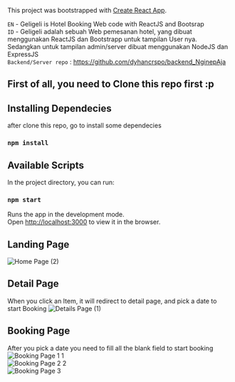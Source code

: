 This project was bootstrapped with [Create React App](https://github.com/facebook/create-react-app).

`EN` - Geligeli is Hotel Booking Web code with ReactJS and Bootsrap<br/>
`ID` - Geligeli adalah sebuah Web pemesanan hotel, yang dibuat menggunakan ReactJS dan Bootstrapp untuk tampilan User nya. Sedangkan untuk tampilan admin/server dibuat menggunakan NodeJS dan ExpressJS<br/>
`Backend/Server repo` : https://github.com/dyhancrspo/backend_NginepAja

## First of all, you need to Clone this repo first :p

## Installing Dependecies
after clone this repo, go to install some dependecies 
### `npm install`

## Available Scripts

In the project directory, you can run:

### `npm start`

Runs the app in the development mode.<br />
Open [http://localhost:3000](http://localhost:3000) to view it in the browser.

## Landing Page
![Home Page (2)](https://user-images.githubusercontent.com/53440646/92308564-b48f2880-efc8-11ea-9b4f-5a1798baa5f9.png)
## Detail Page
When you click an Item, it will redirect to detail page, and pick a date to start Booking
![Details Page (1)](https://user-images.githubusercontent.com/53440646/92308752-43507500-efca-11ea-80ed-3caf54defbcc.png)

## Booking Page
After you pick a date you need to fill all the blank field to start booking
![Booking Page 1 1](https://user-images.githubusercontent.com/53440646/92308863-033dc200-efcb-11ea-880a-8a25c40a0f01.png) <br/>
![Booking Page 2 2](https://user-images.githubusercontent.com/53440646/92308876-1b154600-efcb-11ea-89a3-75bdc4f85f5c.png)<br/>
![Booking Page 3](https://user-images.githubusercontent.com/53440646/92308885-2ec0ac80-efcb-11ea-92aa-ca9045b24635.png)<br/>
